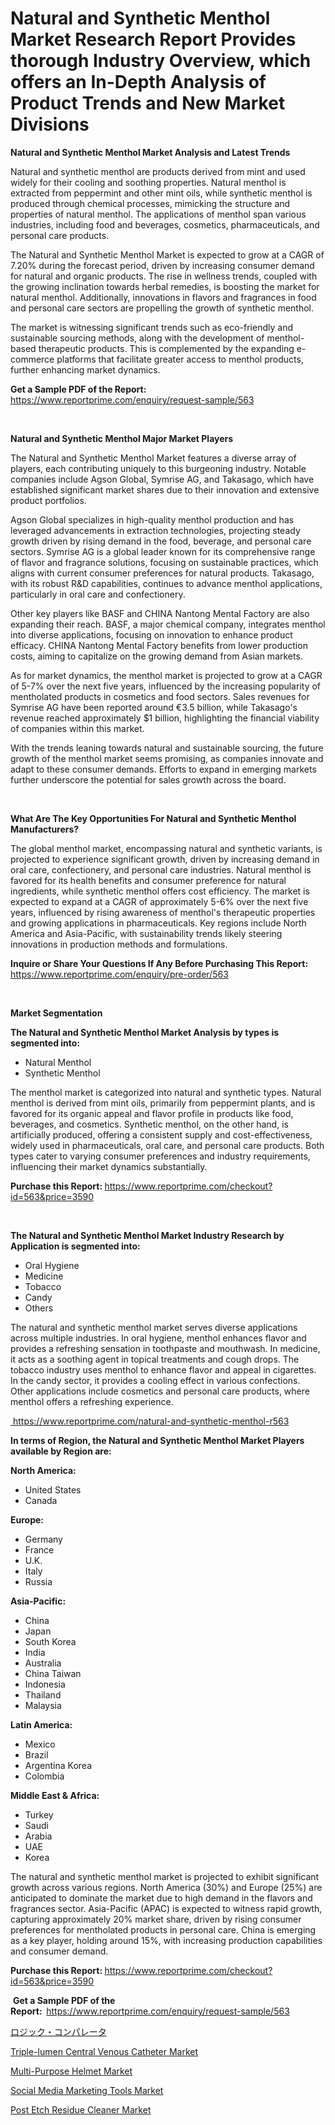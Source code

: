 <p><h1>Natural and Synthetic Menthol Market Research Report Provides thorough Industry Overview, which offers an In-Depth Analysis of Product Trends and New Market Divisions</h1></p><p><strong>Natural and Synthetic Menthol Market Analysis and Latest Trends</strong></p>
<p><p>Natural and synthetic menthol are products derived from mint and used widely for their cooling and soothing properties. Natural menthol is extracted from peppermint and other mint oils, while synthetic menthol is produced through chemical processes, mimicking the structure and properties of natural menthol. The applications of menthol span various industries, including food and beverages, cosmetics, pharmaceuticals, and personal care products. </p><p>The Natural and Synthetic Menthol Market is expected to grow at a CAGR of 7.20% during the forecast period, driven by increasing consumer demand for natural and organic products. The rise in wellness trends, coupled with the growing inclination towards herbal remedies, is boosting the market for natural menthol. Additionally, innovations in flavors and fragrances in food and personal care sectors are propelling the growth of synthetic menthol. </p><p>The market is witnessing significant trends such as eco-friendly and sustainable sourcing methods, along with the development of menthol-based therapeutic products. This is complemented by the expanding e-commerce platforms that facilitate greater access to menthol products, further enhancing market dynamics.</p></p>
<p><strong>Get a Sample PDF of the Report:&nbsp;</strong> <a href="https://www.reportprime.com/enquiry/request-sample/563">https://www.reportprime.com/enquiry/request-sample/563</a></p>
<p>&nbsp;</p>
<p><strong>Natural and Synthetic Menthol Major Market Players</strong></p>
<p><p>The Natural and Synthetic Menthol Market features a diverse array of players, each contributing uniquely to this burgeoning industry. Notable companies include Agson Global, Symrise AG, and Takasago, which have established significant market shares due to their innovation and extensive product portfolios.</p><p>Agson Global specializes in high-quality menthol production and has leveraged advancements in extraction technologies, projecting steady growth driven by rising demand in the food, beverage, and personal care sectors. Symrise AG is a global leader known for its comprehensive range of flavor and fragrance solutions, focusing on sustainable practices, which aligns with current consumer preferences for natural products. Takasago, with its robust R&D capabilities, continues to advance menthol applications, particularly in oral care and confectionery.</p><p>Other key players like BASF and CHINA Nantong Mental Factory are also expanding their reach. BASF, a major chemical company, integrates menthol into diverse applications, focusing on innovation to enhance product efficacy. CHINA Nantong Mental Factory benefits from lower production costs, aiming to capitalize on the growing demand from Asian markets.</p><p>As for market dynamics, the menthol market is projected to grow at a CAGR of 5-7% over the next five years, influenced by the increasing popularity of mentholated products in cosmetics and food sectors. Sales revenues for Symrise AG have been reported around €3.5 billion, while Takasago's revenue reached approximately $1 billion, highlighting the financial viability of companies within this market.</p><p>With the trends leaning towards natural and sustainable sourcing, the future growth of the menthol market seems promising, as companies innovate and adapt to these consumer demands. Efforts to expand in emerging markets further underscore the potential for sales growth across the board.</p></p>
<p>&nbsp;</p>
<p><strong>What Are The Key Opportunities For Natural and Synthetic Menthol Manufacturers?</strong></p>
<p><p>The global menthol market, encompassing natural and synthetic variants, is projected to experience significant growth, driven by increasing demand in oral care, confectionery, and personal care industries. Natural menthol is favored for its health benefits and consumer preference for natural ingredients, while synthetic menthol offers cost efficiency. The market is expected to expand at a CAGR of approximately 5-6% over the next five years, influenced by rising awareness of menthol's therapeutic properties and growing applications in pharmaceuticals. Key regions include North America and Asia-Pacific, with sustainability trends likely steering innovations in production methods and formulations.</p></p>
<p><strong>Inquire or Share Your Questions If Any Before Purchasing This Report:</strong> <a href="https://www.reportprime.com/enquiry/pre-order/563">https://www.reportprime.com/enquiry/pre-order/563</a></p>
<p>&nbsp;</p>
<p><strong>Market Segmentation</strong></p>
<p><strong>The Natural and Synthetic Menthol Market Analysis by types is segmented into:</strong></p>
<p><ul><li>Natural Menthol</li><li>Synthetic Menthol</li></ul></p>
<p><p>The menthol market is categorized into natural and synthetic types. Natural menthol is derived from mint oils, primarily from peppermint plants, and is favored for its organic appeal and flavor profile in products like food, beverages, and cosmetics. Synthetic menthol, on the other hand, is artificially produced, offering a consistent supply and cost-effectiveness, widely used in pharmaceuticals, oral care, and personal care products. Both types cater to varying consumer preferences and industry requirements, influencing their market dynamics substantially.</p></p>
<p><strong>Purchase this Report:&nbsp;</strong><a href="https://www.reportprime.com/checkout?id=563&price=3590">https://www.reportprime.com/checkout?id=563&price=3590</a></p>
<p>&nbsp;</p>
<p><strong>The Natural and Synthetic Menthol Market Industry Research by Application is segmented into:</strong></p>
<p><ul><li>Oral Hygiene</li><li>Medicine</li><li>Tobacco</li><li>Candy</li><li>Others</li></ul></p>
<p><p>The natural and synthetic menthol market serves diverse applications across multiple industries. In oral hygiene, menthol enhances flavor and provides a refreshing sensation in toothpaste and mouthwash. In medicine, it acts as a soothing agent in topical treatments and cough drops. The tobacco industry uses menthol to enhance flavor and appeal in cigarettes. In the candy sector, it provides a cooling effect in various confections. Other applications include cosmetics and personal care products, where menthol offers a refreshing experience.</p></p>
<p><a href="https://www.reportprime.com/natural-and-synthetic-menthol-r563">&nbsp;https://www.reportprime.com/natural-and-synthetic-menthol-r563</a></p>
<p><strong>In terms of Region, the Natural and Synthetic Menthol Market Players available by Region are:</strong></p>
<p>
    <p> <strong> North America: </strong>
        <ul>
            <li>United States</li>
            <li>Canada</li>
        </ul>
        </p> 
    <p> <strong> Europe: </strong>
        <ul>
            <li>Germany</li>
            <li>France</li>
            <li>U.K.</li>
            <li>Italy</li>
            <li>Russia</li>
        </ul>
        </p> 
    <p> <strong> Asia-Pacific: </strong>
        <ul>
            <li>China</li>
            <li>Japan</li>
            <li>South Korea</li>
            <li>India</li>
            <li>Australia</li>
            <li>China Taiwan</li>
            <li>Indonesia</li>
            <li>Thailand</li>
            <li>Malaysia</li>
        </ul>
        </p> 
    <p> <strong> Latin America: </strong>
        <ul>
            <li>Mexico</li>
            <li>Brazil</li>
            <li>Argentina Korea</li>
            <li>Colombia</li>
        </ul>
        </p> 
    <p> <strong> Middle East & Africa: </strong>
        <ul>
            <li>Turkey</li>
            <li>Saudi</li>
            <li>Arabia</li>
            <li>UAE</li>
            <li>Korea</li>
        </ul>
    </p>
    </p>
<p><p>The natural and synthetic menthol market is projected to exhibit significant growth across various regions. North America (30%) and Europe (25%) are anticipated to dominate the market due to high demand in the flavors and fragrances sector. Asia-Pacific (APAC) is expected to witness rapid growth, capturing approximately 20% market share, driven by rising consumer preferences for mentholated products in personal care. China is emerging as a key player, holding around 15%, with increasing production capabilities and consumer demand.</p></p>
<p><strong>Purchase this Report: </strong><a href="https://www.reportprime.com/checkout?id=563&price=3590">https://www.reportprime.com/checkout?id=563&price=3590</a></p>
<p>&nbsp;<strong>Get a Sample PDF of the Report:&nbsp;&nbsp;</strong><a href="https://www.reportprime.com/enquiry/request-sample/563">https://www.reportprime.com/enquiry/request-sample/563</a></p>
<p><strong></strong></p>
<p><p><a href="https://medium.com/@gregoriookeefe2023/%E3%83%AD%E3%82%B8%E3%83%83%E3%82%AF%E3%82%B3%E3%83%B3%E3%83%91%E3%83%AC%E3%83%BC%E3%82%BF%E5%B8%82%E5%A0%B4%E3%81%AE%E8%A6%8F%E6%A8%A1%E3%81%A8%E3%82%B7%E3%82%A7%E3%82%A2%E5%88%86%E6%9E%90-%E6%88%90%E9%95%B7%E3%83%88%E3%83%AC%E3%83%B3%E3%83%89%E3%81%A8%E4%BA%88%E6%B8%AC-2024%E5%B9%B4-2031%E5%B9%B4-465cc8cfce99">ロジック・コンパレータ</a></p><p><a href="https://issuu.com/reportprime-2/docs/triple-lumen-central-venous-cathete_bb82002253dd2c">Triple-lumen Central Venous Catheter Market</a></p><p><a href="https://www.linkedin.com/pulse/multi-purpose-helmet-market-outlook-complete-industry-analysis-bxf1f?trackingId=JFtLPNMAQPK3dA9yH%2Bcc0Q%3D%3D">Multi-Purpose Helmet Market</a></p><p><a href="https://medium.com/@dorothybrooks53/social-media-marketing-tools-market-industry-trends-and-forecast-for-period-from-2024-to-2031-684468b2adaa">Social Media Marketing Tools Market</a></p><p><a href="https://github.com/arionmp/Market-Research-Report-List-5/blob/main/post-etch-residue-cleaner-market.md">Post Etch Residue Cleaner Market</a></p></p>